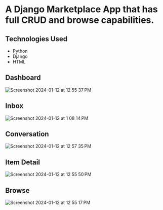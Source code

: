 # A Django Marketplace App that has full CRUD and browse capabilities. 

## Technologies Used

- Python
- Django
- HTML

## Dashboard
![Screenshot 2024-01-12 at 12 55 37 PM](https://github.com/DariusBowser/market-app/assets/134982506/47e608ee-580f-42f5-aaa6-f93fda38ca08)

## Inbox

![Screenshot 2024-01-12 at 1 08 14 PM](https://github.com/DariusBowser/market-app/assets/134982506/ffebe433-9843-40d2-8eaf-97d29d5b5901)

## Conversation
![Screenshot 2024-01-12 at 12 57 35 PM](https://github.com/DariusBowser/market-app/assets/134982506/708da0c8-a785-41c8-ab9b-df54ca286761)

## Item Detail
![Screenshot 2024-01-12 at 12 55 50 PM](https://github.com/DariusBowser/market-app/assets/134982506/f9111b1b-3434-4179-9dee-8b317585bf43)

## Browse
![Screenshot 2024-01-12 at 12 55 17 PM](https://github.com/DariusBowser/market-app/assets/134982506/cf99497e-7afc-46a8-9e95-abb8584278dd)

